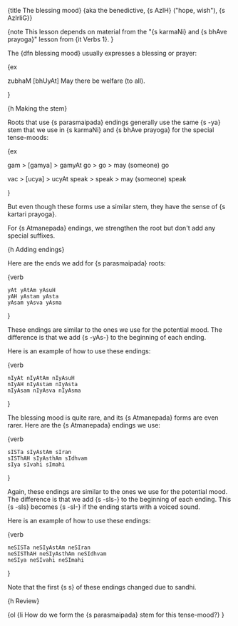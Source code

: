 {title The blessing mood} 
{aka the benedictive, {s AzIH} ("hope, wish"), {s AzIrliG}}

{note
This lesson depends on material from the "{s karmaNi} and {s bhAve prayoga}"
lesson from {it Verbs 1}.
}


The {dfn blessing mood} usually expresses a blessing or prayer:

{ex

zubhaM [bhUyAt]
May there be welfare (to all).

}

{h Making the stem}

Roots that use {s parasmaipada} endings generally use the same {s -ya} stem
that we use in {s karmaNi} and {s bhAve prayoga} for the special tense-moods:

{ex

gam > [gamya] > gamyAt
go > go > may (someone) go

vac > [ucya] > ucyAt
speak > speak > may (someone) speak

}

But even though these forms use a similar stem, they have the sense of {s
kartari prayoga}.

For {s Atmanepada} endings, we strengthen the root but don't add any special
suffixes.


{h Adding endings}

Here are the ends we add for {s parasmaipada} roots:

{verb

    yAt yAtAm yAsuH
    yAH yAstam yAsta
    yAsam yAsva yAsma

}

These endings are similar to the ones we use for the potential mood. The
difference is that we add {s -yAs-} to the beginning of each ending.

Here is an example of how to use these endings:

{verb

    nIyAt nIyAtAm nIyAsuH
    nIyAH nIyAstam nIyAsta
    nIyAsam nIyAsva nIyAsma

}

The blessing mood is quite rare, and its {s Atmanepada} forms are even rarer.
Here are the {s Atmanepada} endings we use:

{verb

    sISTa sIyAstAm sIran
    sISThAH sIyAsthAm sIdhvam
    sIya sIvahi sImahi

}

Again, these endings are similar to the ones we use for the potential mood. The
difference is that we add {s -sIs-} to the beginning of each ending. This {s
-sIs} becomes {s -sI-} if the ending starts with a voiced sound.


Here is an example of how to use these endings:

{verb

    neSISTa neSIyAstAm neSIran
    neSISThAH neSIyAsthAm neSIdhvam
    neSIya neSIvahi neSImahi

}

Note that the first {s s} of these endings changed due to sandhi.


{h Review}

{ol
    {li How do we form the {s parasmaipada} stem for this tense-mood?}
}
